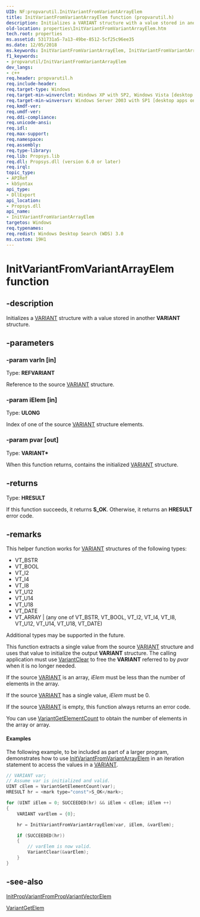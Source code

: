 ```yaml
---
UID: NF:propvarutil.InitVariantFromVariantArrayElem
title: InitVariantFromVariantArrayElem function (propvarutil.h)
description: Initializes a VARIANT structure with a value stored in another VARIANT structure.
old-location: properties\InitVariantFromVariantArrayElem.htm
tech.root: properties
ms.assetid: 531731a5-7a13-49be-8512-5cf25c96ee35
ms.date: 12/05/2018
ms.keywords: InitVariantFromVariantArrayElem, InitVariantFromVariantArrayElem function [Windows Properties], _shell_InitVariantFromVariantArrayElem, properties.InitVariantFromVariantArrayElem, propvarutil/InitVariantFromVariantArrayElem, shell.InitVariantFromVariantArrayElem
f1_keywords:
- propvarutil/InitVariantFromVariantArrayElem
dev_langs:
- c++
req.header: propvarutil.h
req.include-header: 
req.target-type: Windows
req.target-min-winverclnt: Windows XP with SP2, Windows Vista [desktop apps only]
req.target-min-winversvr: Windows Server 2003 with SP1 [desktop apps only]
req.kmdf-ver: 
req.umdf-ver: 
req.ddi-compliance: 
req.unicode-ansi: 
req.idl: 
req.max-support: 
req.namespace: 
req.assembly: 
req.type-library: 
req.lib: Propsys.lib
req.dll: Propsys.dll (version 6.0 or later)
req.irql: 
topic_type:
- APIRef
- kbSyntax
api_type:
- DllExport
api_location:
- Propsys.dll
api_name:
- InitVariantFromVariantArrayElem
targetos: Windows
req.typenames: 
req.redist: Windows Desktop Search (WDS) 3.0
ms.custom: 19H1
---
```


# InitVariantFromVariantArrayElem function


## -description


Initializes a <a href="https://docs.microsoft.com/windows/desktop/api/oaidl/ns-oaidl-variant">VARIANT</a> structure with a value stored in another <b>VARIANT</b> structure.


## -parameters




### -param varIn [in]

Type: <b>REFVARIANT</b>

Reference to the source <a href="https://docs.microsoft.com/windows/desktop/api/oaidl/ns-oaidl-variant">VARIANT</a> structure.


### -param iElem [in]

Type: <b>ULONG</b>

Index of one of the source <a href="https://docs.microsoft.com/windows/desktop/api/oaidl/ns-oaidl-variant">VARIANT</a> structure elements.


### -param pvar [out]

Type: <b>VARIANT*</b>

When this function returns, contains the initialized <a href="https://docs.microsoft.com/windows/desktop/api/oaidl/ns-oaidl-variant">VARIANT</a> structure.


## -returns



Type: <b>HRESULT</b>

If this function succeeds, it returns <b xmlns:loc="http://microsoft.com/wdcml/l10n">S_OK</b>. Otherwise, it returns an <b xmlns:loc="http://microsoft.com/wdcml/l10n">HRESULT</b> error code.




## -remarks



This helper function works for <a href="https://docs.microsoft.com/windows/desktop/api/oaidl/ns-oaidl-variant">VARIANT</a> structures of the following types:
                
                

<ul>
<li>VT_BSTR</li>
<li>VT_BOOL</li>
<li>VT_I2</li>
<li>VT_I4</li>
<li>VT_I8</li>
<li>VT_U12</li>
<li>VT_U14</li>
<li>VT_U18</li>
<li>VT_DATE</li>
<li>VT_ARRAY | (any one of VT_BSTR, VT_BOOL, VT_I2, VT_I4, VT_I8, VT_U12, VT_U14, VT_U18, VT_DATE)</li>
</ul>
Additional types may be supported in the future.

This function extracts a single value from the source <a href="https://docs.microsoft.com/windows/desktop/api/oaidl/ns-oaidl-variant">VARIANT</a> structure and uses that value to initialize the output <b>VARIANT</b> structure. The calling application must use <a href="https://docs.microsoft.com/previous-versions/windows/desktop/api/oleauto/nf-oleauto-variantclear">VariantClear</a> to free the <b>VARIANT</b> referred to by <i>pvar</i> when it is no longer needed.

If the source <a href="https://docs.microsoft.com/windows/desktop/api/oaidl/ns-oaidl-variant">VARIANT</a> is an array, <i>iElem</i> must be less than the number of elements in the array.

If the source <a href="https://docs.microsoft.com/windows/desktop/api/oaidl/ns-oaidl-variant">VARIANT</a> has a single value, <i>iElem</i> must be 0.

If the source <a href="https://docs.microsoft.com/windows/desktop/api/oaidl/ns-oaidl-variant">VARIANT</a> is empty, this function always returns an error code.

You can use <a href="https://docs.microsoft.com/windows/desktop/api/propvarutil/nf-propvarutil-variantgetelementcount">VariantGetElementCount</a> to obtain the number of elements in the array or array.


#### Examples

The following example, to be included as part of a larger program, demonstrates how to use <a href="https://docs.microsoft.com/windows/desktop/api/propvarutil/nf-propvarutil-initvariantfromvariantarrayelem">InitVariantFromVariantArrayElem</a> in an iteration statement to access the values in a <a href="https://docs.microsoft.com/windows/desktop/api/oaidl/ns-oaidl-variant">VARIANT</a>.


```cpp
// VARIANT var;
// Assume var is initialized and valid.
UINT cElem = VariantGetElementCount(var);
HRESULT hr = <mark type="const">S_OK</mark>;

for (UINT iElem = 0; SUCCEEDED(hr) && iElem < cElem; iElem ++)
{
    VARIANT varElem = {0};

    hr = InitVariantFromVariantArrayElem(var, iElem, &varElem);

    if (SUCCEEDED(hr))
    {
        // varElem is now valid.
        VariantClear(&varElem);
    }
}
```





## -see-also




<a href="https://docs.microsoft.com/windows/desktop/api/propvarutil/nf-propvarutil-initpropvariantfrompropvariantvectorelem">InitPropVariantFromPropVariantVectorElem</a>



<a href="https://docs.microsoft.com/windows/desktop/api/propvarutil/nf-propvarutil-variantgetelem">VariantGetElem</a>
 

 

